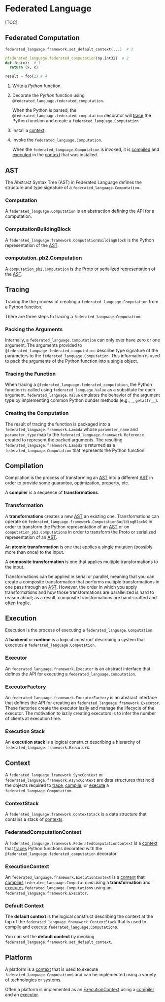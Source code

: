 # Federated Language

[TOC]

## Federated Computation

```python
federated_language.framework.set_default_context(...)  # 3

@federated_language.federated_computation(np.int32)  # 2
def foo(x):  # 1
  return (x, x)

result = foo(2) # 4
```

1.  Write a *Python* function.

1.  Decorate the *Python* function using
    `@federated_language.federated_computation`.

    When the Python is parsed, the `@federated_language.federated_computation`
    decorator will [trace](#tracing) the Python function and create a
    `federated_language.Computation`.

1.  Install a [context](#context).

1.  Invoke the `federated_language.Computation`.

    When the `federated_language.Computation` is invoked, it is
    [compiled](#compilation) and [executed](#execution) in the
    [context](#context) that was installed.

## AST

The Abstract Syntax Tree (AST) in Federated Language defines the structure and
type signature of a `federated_language.Computation`.

### Computation

A `federated_language.Computation` is an abstraction defining the API for a
computation.

### ComputationBuildingBlock

A `federated_language.framework.ComputationBuildingBlock` is the Python
representation of the [AST](#ast).

### computation_pb2.Computation

A `computation_pb2.Computation` is the Proto or serialized representation of the
[AST](#ast).

## Tracing

Tracing the the process of creating a `federated_language.Computation` from a
Python function.

There are three steps to tracing a `federated_language.Computation`:

### Packing the Arguments

Internally, a `federated_language.Computation` can only ever have zero or one
argument. The arguments provided to `@federated_language.federated_computation`
describe type signature of the parameters to the
`federated_language.Computation`. This information is used to pack the arguments
of the Python function into a single object.

### Tracing the Function

When tracing a `@federated_language.federated_computation`, the Python function
is called using `federated_language.Value` as a substitute for each argument.
`federated_language.Value` emulates the behavior of the argument type by
implementing common Python dunder methods (e.g., `__getattr__`).

### Creating the Computation

The result of tracing the function is packaged into a
`federated_language.framework.Lambda` whose `parameter_name` and
`parameter_type` map to the `federated_language.framework.Reference` created to
represent the packed arguments. The resulting
`federated_language.framework.Lambda` is returned as a
`federated_language.Computation` that represents the Python function.

## Compilation

Compilation is the process of transforming an [AST](#ast) into a different
[AST](#ast) in order to provide some guarantee, optimization, property, etc.

A **compiler** is a sequence of **transformations**.

### Transformation

A **transformations** creates a new [AST](#ast) an existing one. Transformations
can operate on `federated_language.framework.ComputationBuildingBlock`s in order
to transform the Python representation of an [AST](#ast) or on
`computation_pb2.Computation`s in order to transform the Proto or serialized
representation of an [AST](#ast).

An **atomic transformation** is one that applies a single mutation (possibly
more than once) to the input.

A **composite transformation** is one that applies multiple transformations to
the input.

Transformations can be applied in serial or parallel, meaning that you can
create a composite transformation that performs multiple transformations in one
pass through an [AST](#ast). However, the order in which you apply
transformations and how those transformations are parallelized is hard to reason
about; as a result, composite transformations are hand-crafted and often
fragile.

## Execution

Execution is the process of executing a `federated_language.Computation`.

A **backend** or **runtime** is a logical construct describing a system that
executes a `federated_language.Computation`.

### Executor

An `federated_language.framework.Executor` is an abstract interface that defines
the API for executing a `federated_language.Computation`.

### ExecutorFactory

An `federated_language.framework.ExecutorFactory` is an abstract interface that
defines the API for creating an `federated_language.framework.Executor`. These
factories create the executor lazily and manage the lifecycle of the executor.
The motivation to lazily creating executors is to infer the number of clients at
execution time.

### Execution Stack

An **execution stack** is a logical construct describing a hierarchy of
`federated_language.framework.Executor`s.

## Context

A `federated_language.framework.SyncContext` or
`federated_language.framework.AsyncContext` are data structures that hold the
objects required to [trace](#tracing), [compile](#compilation), or
[execute](#execution) a `federated_language.Computation`.

### ContextStack

A `federated_language.framework.ContextStack` is a data structure that contains
a stack of [contexts](#context).

### FederatedComputationContext

A `federated_language.framework.FederatedComputationContext` is a
[context](#context) that [traces](#tracing) Python functions decorated with the
`@federated_language.federated_computation` decorator.

### ExecutionContext

An `federated_language.framework.ExecutionContext` is a [context](#context) that
[compiles](#compilation) `federated_language.Computation`s using a
**transformation** and [executes](#execution) `federated_language.Computation`s
using an `federated_language.framework.Executor`.

### Default Context

The **default context** is the logical construct describing the context at the
top of the `federated_language.framework.ContextStack` that is used to
[compile](#compilation) and [execute](#execution)
`federated_language.Computation`s.

You can set the **default context** by invoking
`federated_language.framework.set_default_context`.

## Platform

A platform is a [context](#context) that is used to execute
`federated_language.Computation`s and can be implemented using a variety of
technologies or systems.

Often a platform is implemented as an [ExecutionContext](#executioncontext)
using a [compiler](#compiler) and an [executor](#executor).
